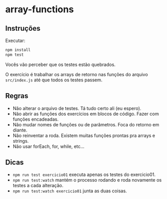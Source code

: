 # array-functions

## Instruções

Executar:

```js
npm install
npm test
```

Vocês vão perceber que os testes estão quebrados.

O exercício é trabalhar os arrays de retorno nas funções do arquivo `src/index.js` até que todos os testes passem.

## Regras

- Não alterar o arquivo de testes. Tá tudo certo ali (eu espero).
- Não abrir as funções dos exercícios em blocos de código. Fazer com funções encadeadas.
- Não mudar nomes de funções ou de parâmetros. Foca do retorno em diante.
- Não reinventar a roda. Existem muitas funções prontas pra arrays e strings.
- Não usar forEach, for, while, etc...

## Dicas

- `npm run test exercicio01` executa apenas os testes do exercicio01.
- `npm run test:watch` mantém o processo rodando e roda novamente os testes a cada alteração.
- `npm run test:watch exercicio01` junta as duas coisas.

